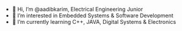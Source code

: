- 👋 Hi, I’m @aadibkarim, Electrical Engineering Junior 
- 👀 I’m interested in Embedded Systems & Software Development
- 🌱 I’m currently learning C++, JAVA, Digital Systems & Electronics


<!---
aadibkarim/aadibkarim is a ✨ special ✨ repository because its `README.md` (this file) appears on your GitHub profile.
You can click the Preview link to take a look at your changes.
--->
